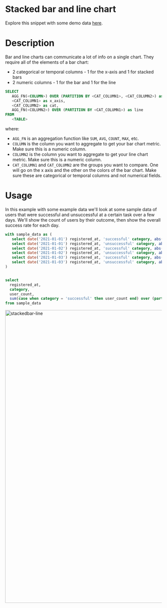 # Stacked bar and line chart

Explore this snippet with some demo data [here](https://count.co/n/ze9Y5H2r4mu?vm=e).

# Description

Bar and line charts can communicate a lot of info on a single chart. They require all of the elements of a bar chart: 
- 2 categorical or temporal columns - 1 for the x-axis and 1 for stacked bars
- 2 numeric columns - 1 for the bar and 1 for the line

```sql
SELECT 
   AGG_FN(<COLUMN>) OVER (PARTITION BY <CAT_COLUMN1>, <CAT_COLUMN2>) as bar_metric,
   <CAT_COLUMN1> as x_axis,
   <CAT_COLUMN2> as cat,
   AGG_FN(<COLUMN2>) OVER (PARTITION BY <CAT_COLUMN1>) as line
FROM 
   <TABLE>
```

where: 
- `AGG_FN` is an aggregation function like `SUM`, `AVG`, `COUNT`, `MAX`, etc.
- `COLUMN` is the column you want to aggregate to get your bar chart metric. Make sure this is a numeric column. 
- `COLUMN2` is the column you want to aggregate to get your line chart metric. Make sure this is a numeric column. 
- `CAT_COLUMN1` and `CAT_COLUMN2` are the groups you want to compare. One will go on the x axis and the other on the colors of the bar chart. Make sure these are categorical or temporal columns and not numerical fields. 

# Usage

In this example with some example data we'll look at some sample data of users that were successful and unsuccessful at a certain task over a few days. We'll show the count of users by their outcome, then show the overall success rate for each day. 

```sql
with sample_data as (
   select date('2021-01-01') registered_at, 'successful' category, abs(random()/1000000) user_count union all 
   select date('2021-01-01') registered_at, 'unsuccessful' category, abs(random()/1000000) user_count union all 
   select date('2021-01-02') registered_at, 'successful' category, abs(random()/1000000) user_count union all 
   select date('2021-01-02') registered_at, 'unsuccessful' category, abs(random()/1000000) user_count union all 
   select date('2021-01-03') registered_at, 'successful' category, abs(random()/1000000) user_count union all 
   select date('2021-01-03') registered_at, 'unsuccessful' category, abs(random()/1000000) user_count
)


select 
  registered_at, 
  category, 
  user_count, 
  sum(case when category = 'successful' then user_count end) over (partition by registered_at) / sum(user_count) over (partition by registered_at) success_rate
from sample_data
```
<img width="941" alt="stackedbar-line" src="https://user-images.githubusercontent.com/42146708/124850076-dcd31500-df54-11eb-942f-f2454149d7f7.png">
